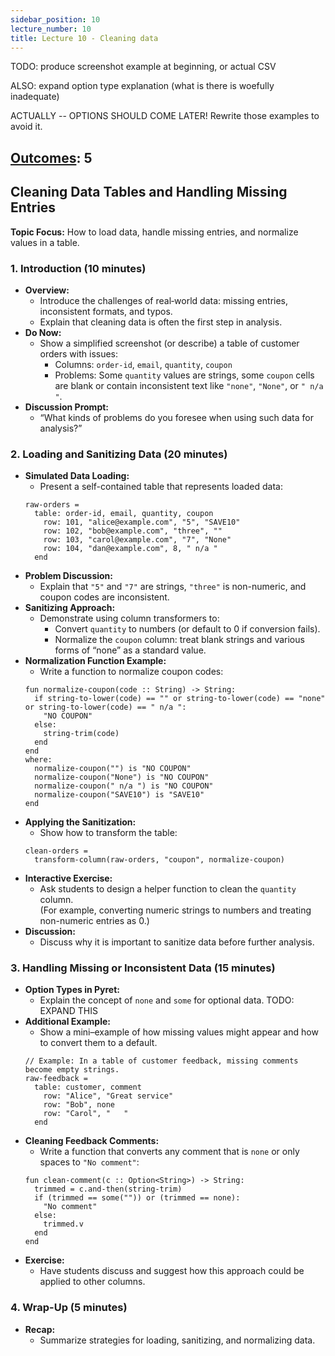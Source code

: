 ```yaml
---
sidebar_position: 10
lecture_number: 10
title: Lecture 10 - Cleaning data
---
```


TODO: produce screenshot example at beginning, or actual CSV

ALSO: expand option type explanation (what is there is woefully inadequate)

ACTUALLY -- OPTIONS SHOULD COME LATER! Rewrite those examples to avoid it.

## [Outcomes](@/home/outcomes.md): 5


## Cleaning Data Tables and Handling Missing Entries

**Topic Focus:** How to load data, handle missing entries, and normalize values in a table.

### 1. Introduction (10 minutes)
- **Overview:**  
  - Introduce the challenges of real‑world data: missing entries, inconsistent formats, and typos.
  - Explain that cleaning data is often the first step in analysis.
- **Do Now:**  
  - Show a simplified screenshot (or describe) a table of customer orders with issues:
    - Columns: `order-id`, `email`, `quantity`, `coupon`
    - Problems: Some `quantity` values are strings, some `coupon` cells are blank or contain inconsistent text like `"none"`, `"None"`, or `" n/a "`.
- **Discussion Prompt:**  
  - “What kinds of problems do you foresee when using such data for analysis?”

### 2. Loading and Sanitizing Data (20 minutes)
- **Simulated Data Loading:**  
  - Present a self-contained table that represents loaded data:
  ```pyret
  raw-orders =
    table: order-id, email, quantity, coupon
      row: 101, "alice@example.com", "5", "SAVE10"
      row: 102, "bob@example.com", "three", ""
      row: 103, "carol@example.com", "7", "None"
      row: 104, "dan@example.com", 8, " n/a "
    end
  ```
- **Problem Discussion:**  
  - Explain that `"5"` and `"7"` are strings, `"three"` is non-numeric, and coupon codes are inconsistent.
- **Sanitizing Approach:**  
  - Demonstrate using column transformers to:
    - Convert `quantity` to numbers (or default to 0 if conversion fails).
    - Normalize the `coupon` column: treat blank strings and various forms of “none” as a standard value.
- **Normalization Function Example:**  
  - Write a function to normalize coupon codes:
  ```pyret
  fun normalize-coupon(code :: String) -> String:
    if string-to-lower(code) == "" or string-to-lower(code) == "none" or string-to-lower(code) == " n/a ":
      "NO COUPON"
    else:
      string-trim(code)
    end
  end
  where:
    normalize-coupon("") is "NO COUPON"
    normalize-coupon("None") is "NO COUPON"
    normalize-coupon(" n/a ") is "NO COUPON"
    normalize-coupon("SAVE10") is "SAVE10"
  end
  ```
- **Applying the Sanitization:**  
  - Show how to transform the table:
  ```pyret
  clean-orders =
    transform-column(raw-orders, "coupon", normalize-coupon)
  ```
- **Interactive Exercise:**  
  - Ask students to design a helper function to clean the `quantity` column.  
    (For example, converting numeric strings to numbers and treating non-numeric entries as 0.)
- **Discussion:**  
  - Discuss why it is important to sanitize data before further analysis.

### 3. Handling Missing or Inconsistent Data (15 minutes)
- **Option Types in Pyret:**  
  - Explain the concept of `none` and `some` for optional data.
  TODO: EXPAND THIS
- **Additional Example:**  
  - Show a mini–example of how missing values might appear and how to convert them to a default.
  ```pyret
  // Example: In a table of customer feedback, missing comments become empty strings.
  raw-feedback =
    table: customer, comment
      row: "Alice", "Great service"
      row: "Bob", none
      row: "Carol", "   "
    end
  ```
- **Cleaning Feedback Comments:**  
  - Write a function that converts any comment that is `none` or only spaces to `"No comment"`:
  ```pyret
  fun clean-comment(c :: Option<String>) -> String:
    trimmed = c.and-then(string-trim) 
    if (trimmed == some("")) or (trimmed == none):
      "No comment"
    else:
      trimmed.v
    end
  end
  ```
- **Exercise:**  
  - Have students discuss and suggest how this approach could be applied to other columns.

### 4. Wrap-Up (5 minutes)
- **Recap:**  
  - Summarize strategies for loading, sanitizing, and normalizing data.

